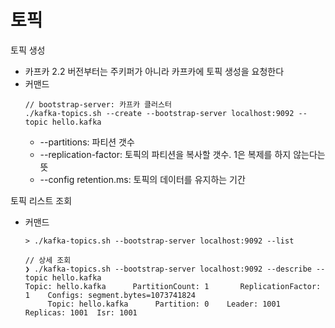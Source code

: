 # 토픽
토픽 생성
- 카프카 2.2 버전부터는 주키퍼가 아니라 카프카에 토픽 생성을 요청한다
- 커맨드
   ```
   // bootstrap-server: 카프카 클러스터
   ./kafka-topics.sh --create --bootstrap-server localhost:9092 --topic hello.kafka
   ```
   - --partitions: 파티션 갯수
   - --replication-factor: 토픽의 파티션을 복사할 갯수. 1은 복제를 하지 않는다는 뜻
   - --config retention.ms: 토픽의 데이터를 유지하는 기간

토픽 리스트 조회
- 커맨드
   ```
   > ./kafka-topics.sh --bootstrap-server localhost:9092 --list
   ```
   ```
   // 상세 조회
   ❯ ./kafka-topics.sh --bootstrap-server localhost:9092 --describe --topic hello.kafka
   Topic: hello.kafka      PartitionCount: 1       ReplicationFactor: 1    Configs: segment.bytes=1073741824
        Topic: hello.kafka      Partition: 0    Leader: 1001    Replicas: 1001  Isr: 1001

   ```